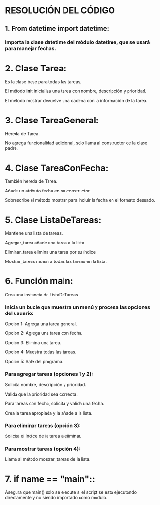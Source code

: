 # RESOLUCIÓN DEL CÓDIGO

## 1. From datetime import datetime:

### Importa la clase datetime del módulo datetime, que se usará para manejar fechas.

# 2. Clase Tarea:

Es la clase base para todas las tareas.

El método __init__ inicializa una tarea con nombre, descripción y prioridad.

El método mostrar devuelve una cadena con la información de la tarea.

# 3. Clase TareaGeneral:

Hereda de Tarea.

No agrega funcionalidad adicional, solo llama al constructor de la clase padre.

# 4. Clase TareaConFecha:

También hereda de Tarea.

Añade un atributo fecha en su constructor.

Sobrescribe el método mostrar para incluir la fecha en el formato deseado.

# 5. Clase ListaDeTareas:

Mantiene una lista de tareas.

Agregar_tarea añade una tarea a la lista.

Eliminar_tarea elimina una tarea por su índice.

Mostrar_tareas muestra todas las tareas en la lista.

# 6. Función main:

Crea una instancia de ListaDeTareas.

### Inicia un bucle que muestra un menú y procesa las opciones del usuario:

Opción 1: Agrega una tarea general.

Opción 2: Agrega una tarea con fecha.

Opción 3: Elimina una tarea.

Opción 4: Muestra todas las tareas.

Opción 5: Sale del programa.

### Para agregar tareas (opciones 1 y 2):

Solicita nombre, descripción y prioridad.

Valida que la prioridad sea correcta.

Para tareas con fecha, solicita y valida una fecha.

Crea la tarea apropiada y la añade a la lista.

### Para eliminar tareas (opción 3):

Solicita el índice de la tarea a eliminar.

### Para mostrar tareas (opción 4):

Llama al método mostrar_tareas de la lista.

# 7. if __name__ == "__main__"::

Asegura que main() solo se ejecute si el script se está ejecutando directamente y no siendo importado como módulo.

